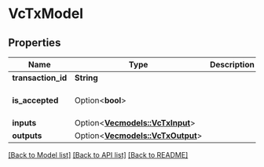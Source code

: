# VcTxModel

## Properties

| Name               | Type                                                 | Description | Notes                       |
| ------------------ | ---------------------------------------------------- | ----------- | --------------------------- |
| **transaction_id** | **String**                                           |             |
| **is_accepted**    | Option<**bool**>                                     |             | [optional][default to true] |
| **inputs**         | Option<[**Vec<models::VcTxInput>**](VcTxInput.md)>   |             | [optional]                  |
| **outputs**        | Option<[**Vec<models::VcTxOutput>**](VcTxOutput.md)> |             | [optional]                  |

[[Back to Model list]](../README.md#documentation-for-models) [[Back to API list]](../README.md#documentation-for-api-endpoints) [[Back to README]](../README.md)
